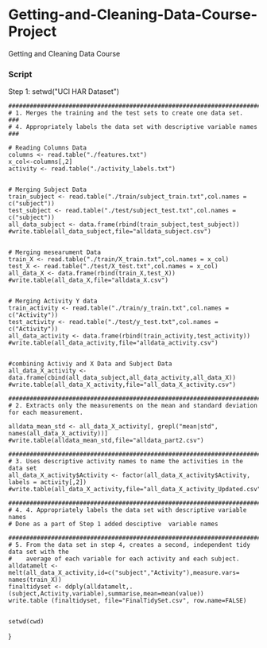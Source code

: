 Getting-and-Cleaning-Data-Course-Project
========================================

Getting and Cleaning Data Course 


### Script 

Step 1:   setwd("UCI HAR Dataset")
    
    #########################################################################################
    # 1. Merges the training and the test sets to create one data set.       ###
    # 4. Appropriately labels the data set with descriptive variable names   ###
    
    # Reading Columns Data 
    columns <- read.table("./features.txt")
    x_col<-columns[,2]
    activity <- read.table("./activity_labels.txt")
    
    
    # Merging Subject Data
    train_subject <- read.table("./train/subject_train.txt",col.names = c("subject"))
    test_subject <- read.table("./test/subject_test.txt",col.names = c("subject"))
    all_data_subject <- data.frame(rbind(train_subject,test_subject))
    #write.table(all_data_subject,file="alldata_subject.csv")
    
    
    # Merging mesearument Data
    train_X <- read.table("./train/X_train.txt",col.names = x_col)
    test_X <- read.table("./test/X_test.txt",col.names = x_col)
    all_data_X <- data.frame(rbind(train_X,test_X))
    #write.table(all_data_X,file="alldata_X.csv")
    
    
    # Merging Activity Y data
    train_activity <- read.table("./train/y_train.txt",col.names = c("Activity"))
    test_activity <- read.table("./test/y_test.txt",col.names = c("Activity"))
    all_data_activity <- data.frame(rbind(train_activity,test_activity))
    #write.table(all_data_activity,file="alldata_activity.csv")
    
    
    #combining Activiy and X Data and Subject Data
    all_data_X_activity <- data.frame(cbind(all_data_subject,all_data_activity,all_data_X)) 
    #write.table(all_data_X_activity,file="all_data_X_activity.csv")
    
    #########################################################################################
    # 2. Extracts only the measurements on the mean and standard deviation for each measurement.
    
    alldata_mean_std <- all_data_X_activity[, grepl("mean|std", names(all_data_X_activity))]
    #write.table(alldata_mean_std,file="alldata_part2.csv")
    
    #########################################################################################
    # 3. Uses descriptive activity names to name the activities in the data set
    all_data_X_activity$Activity <- factor(all_data_X_activity$Activity, labels = activity[,2])
    #write.table(all_data_X_activity,file="all_data_X_activity_Updated.csv")
    
    #########################################################################################
    # 4. 4. Appropriately labels the data set with descriptive variable names
    # Done as a part of Step 1 added desciptive  variable names
    
    #########################################################################################
    # 5. From the data set in step 4, creates a second, independent tidy data set with the 
    #    average of each variable for each activity and each subject.
    alldatamelt <- melt(all_data_X_activity,id=c("subject","Activity"),measure.vars= names(train_X))
    finaltidyset <- ddply(alldatamelt,.(subject,Activity,variable),summarise,mean=mean(value))
    write.table (finaltidyset, file="FinalTidySet.csv", row.name=FALSE)

    
    setwd(cwd)
    
}  
